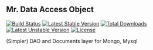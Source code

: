 Mr. Data Access Object
-----------------------

[![Build Status](https://travis-ci.org/wikidi/mrdao.png?branch=master)](https://travis-ci.org/wikidi/mrdao) [![Latest Stable Version](https://poser.pugx.org/wikidi/mrdao/v/stable.png)](https://packagist.org/packages/wikidi/mrdao) [![Total Downloads](https://poser.pugx.org/wikidi/mrdao/downloads.png)](https://packagist.org/packages/wikidi/mrdao) [![Latest Unstable Version](https://poser.pugx.org/wikidi/mrdao/v/unstable.png)](https://packagist.org/packages/wikidi/mrdao) [![License](https://poser.pugx.org/wikidi/mrdao/license.png)](https://packagist.org/packages/wikidi/mrdao)

(Simpler) DAO and Documents layer for Mongo, Mysql